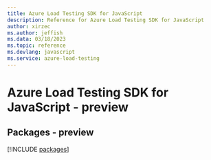 ```yaml
---
title: Azure Load Testing SDK for JavaScript
description: Reference for Azure Load Testing SDK for JavaScript
author: xirzec
ms.author: jeffish
ms.data: 03/18/2023
ms.topic: reference
ms.devlang: javascript
ms.service: azure-load-testing
---
```

# Azure Load Testing SDK for JavaScript - preview
## Packages - preview
[!INCLUDE [packages](load-testing-index.md)]